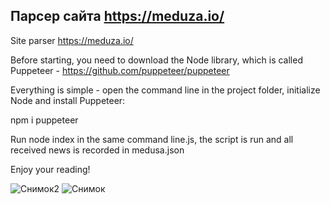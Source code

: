 
## Парсер сайта https://meduza.io/

Site parser https://meduza.io/

Before starting, you need to download the Node library, which is called Puppeteer - https://github.com/puppeteer/puppeteer

Everything is simple - open the command line in the project folder, initialize Node and install Puppeteer:

npm i puppeteer

Run node index in the same command line.js, the script is run and all received news is recorded in medusa.json

Enjoy your reading!

![Снимок2](https://user-images.githubusercontent.com/56756554/91071882-63367f00-e641-11ea-93a8-06b894400714.jpg)
![Снимок](https://user-images.githubusercontent.com/56756554/91071888-65004280-e641-11ea-983a-06b557c388c1.jpg)


